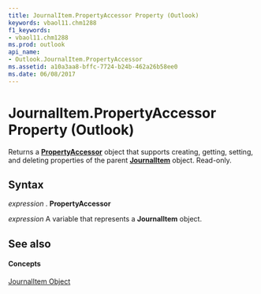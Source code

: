 ```yaml
---
title: JournalItem.PropertyAccessor Property (Outlook)
keywords: vbaol11.chm1288
f1_keywords:
- vbaol11.chm1288
ms.prod: outlook
api_name:
- Outlook.JournalItem.PropertyAccessor
ms.assetid: a10a3aa8-bffc-7724-b24b-462a26b58ee0
ms.date: 06/08/2017
---
```



# JournalItem.PropertyAccessor Property (Outlook)

Returns a  **[PropertyAccessor](Outlook.PropertyAccessor.md)** object that supports creating, getting, setting, and deleting properties of the parent **[JournalItem](Outlook.JournalItem.md)** object. Read-only.


## Syntax

 _expression_ . **PropertyAccessor**

 _expression_ A variable that represents a **JournalItem** object.


## See also


#### Concepts


[JournalItem Object](Outlook.JournalItem.md)

